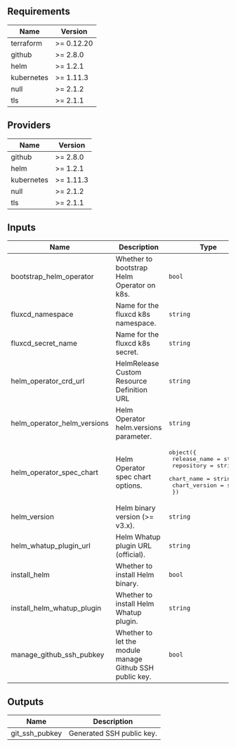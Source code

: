 ## Requirements

| Name | Version |
|------|---------|
| terraform | >= 0.12.20 |
| github | >= 2.8.0 |
| helm | >= 1.2.1 |
| kubernetes | >= 1.11.3 |
| null | >= 2.1.2 |
| tls | >= 2.1.1 |

## Providers

| Name | Version |
|------|---------|
| github | >= 2.8.0 |
| helm | >= 1.2.1 |
| kubernetes | >= 1.11.3 |
| null | >= 2.1.2 |
| tls | >= 2.1.1 |

## Inputs

| Name | Description | Type | Default | Required |
|------|-------------|------|---------|:--------:|
| bootstrap\_helm\_operator | Whether to bootstrap Helm Operator on k8s. | `bool` | `true` | no |
| fluxcd\_namespace | Name for the fluxcd k8s namespace. | `string` | `"fluxcd"` | no |
| fluxcd\_secret\_name | Name for the fluxcd k8s secret. | `string` | `"fluxcd-secret"` | no |
| helm\_operator\_crd\_url | HelmRelease Custom Resource Definition URL | `string` | `"https://raw.githubusercontent.com/fluxcd/helm-operator/1.1.0/deploy/crds.yaml"` | no |
| helm\_operator\_helm\_versions | Helm Operator helm.versions parameter. | `string` | `"v3"` | no |
| helm\_operator\_spec\_chart | Helm Operator spec chart options. | <pre>object({<br>    release_name  = string<br>    repository    = string<br>    chart_name    = string<br>    chart_version = string<br>  })</pre> | <pre>{<br>  "chart_name": "helm-operator",<br>  "chart_version": "1.0.2",<br>  "release_name": "helm-operator",<br>  "repository": "https://charts.fluxcd.io"<br>}</pre> | no |
| helm\_version | Helm binary version (>= v3.x). | `string` | `"3.1.2"` | no |
| helm\_whatup\_plugin\_url | Helm Whatup plugin URL (official). | `string` | `"https://github.com/bacongobbler/helm-whatup"` | no |
| install\_helm | Whether to install Helm binary. | `bool` | `true` | no |
| install\_helm\_whatup\_plugin | Whether to install Helm Whatup plugin. | `string` | `false` | no |
| manage\_github\_ssh\_pubkey | Whether to let the module manage Github SSH public key. | `bool` | `true` | no |

## Outputs

| Name | Description |
|------|-------------|
| git\_ssh\_pubkey | Generated SSH public key. |
